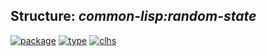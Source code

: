 ## Structure: ***common-lisp:random-state***
[![package](https://img.shields.io/badge/Package-COMMON--LISP-5f9ea0.svg?style=social&colorA=999999)](../) [![type](https://img.shields.io/badge/Type-Structure-5f9ea0.svg?style=social&colorA=999999)](../#structure) [![clhs](https://img.shields.io/badge/CLHS-RANDOM--STATE-5f9ea0.svg?style=social&colorA=999999)](http://www.lispworks.com/documentation/HyperSpec/Body/t_rnd_st.htm) 

